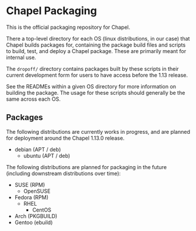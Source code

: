 # Chapel Packaging

This is the official packaging repository for Chapel.

There a top-level directory for each OS (linux distributions, in our case) that
Chapel builds packages for, containing the package build files and scripts to
build, test, and deploy a Chapel package. These are primarily meant for
internal use.

The `dropoff/` directory contains packages built by these scripts in their
current development form for users to have access before the 1.13 release.

See the READMEs within a given OS directory for more information on building
the package. The usage for these scripts should generally be the same across
each OS.

## Packages

The following distributions are currently works in progress, and are planned
for deployment around the Chapel 1.13.0 release.

* debian (APT / deb)
    * ubuntu (APT / deb)

The following distributions are planned for packaging in the future
(including downstream distributions over time):

* SUSE (RPM)
    * OpenSUSE
* Fedora (RPM)
    * RHEL
        * CentOS
* Arch (PKGBUILD)
* Gentoo (ebuild)
